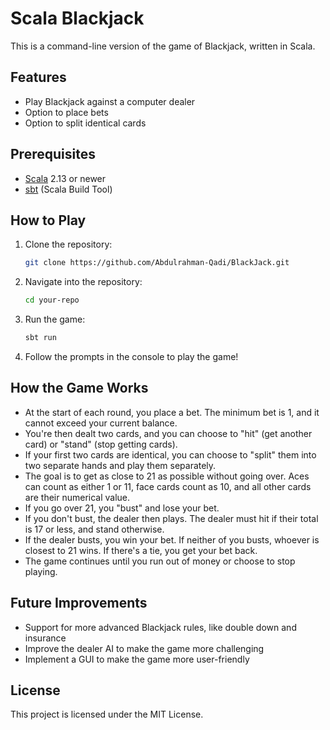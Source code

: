 # Scala Blackjack

This is a command-line version of the game of Blackjack, written in Scala. 

## Features
- Play Blackjack against a computer dealer
- Option to place bets
- Option to split identical cards

## Prerequisites
- [Scala](https://www.scala-lang.org/download/) 2.13 or newer
- [sbt](https://www.scala-sbt.org/download.html) (Scala Build Tool)

## How to Play
1. Clone the repository: 
    ```bash
    git clone https://github.com/Abdulrahman-Qadi/BlackJack.git
    ```
2. Navigate into the repository: 
    ```bash
    cd your-repo
    ```
3. Run the game: 
    ```bash
    sbt run
    ```
4. Follow the prompts in the console to play the game!

## How the Game Works
- At the start of each round, you place a bet. The minimum bet is 1, and it cannot exceed your current balance.
- You're then dealt two cards, and you can choose to "hit" (get another card) or "stand" (stop getting cards).
- If your first two cards are identical, you can choose to "split" them into two separate hands and play them separately.
- The goal is to get as close to 21 as possible without going over. Aces can count as either 1 or 11, face cards count as 10, and all other cards are their numerical value.
- If you go over 21, you "bust" and lose your bet.
- If you don't bust, the dealer then plays. The dealer must hit if their total is 17 or less, and stand otherwise.
- If the dealer busts, you win your bet. If neither of you busts, whoever is closest to 21 wins. If there's a tie, you get your bet back.
- The game continues until you run out of money or choose to stop playing.

## Future Improvements
- Support for more advanced Blackjack rules, like double down and insurance
- Improve the dealer AI to make the game more challenging
- Implement a GUI to make the game more user-friendly

## License
This project is licensed under the MIT License.
